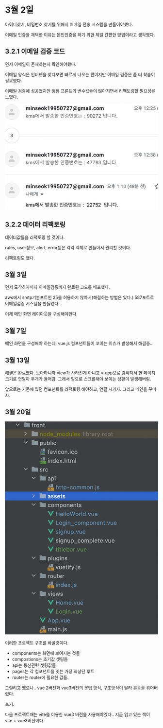 # 3월 2일

아이디찾기, 비밀번호 찾기를 위해서 이메일 전송 시스템을 만들어야했다.

이메일 인증을 채택한 이유는 본인인증을 하기 위한 제일 간편한 방법이라고 생각했다.

## 3.2.1 이메일 검증 코드

먼저 이메일이 존재하는지 확인해야했다.

이메일 양식은 인터넷을 찾다보면 빠르게 나오는 편이지만 이메일 검증은 좀 더 학습이 필요했다.

이메일 검증에 성공했지만 점점 프론트의 변수값들이 많아지면서 리팩토링할 필요성을 느꼈다.

![](img/emailcert.png)  



## 3.2.2 데이터 리팩토링

데이터값들을 리팩토링 할 것이다.

rules, user정보, alert, error등은 각각 객체로 만들어서 관리할 것이다.

리팩토링도 했다.

## 3월 3일

먼저 도착하자마자 이메일검증까지 완료된 코드를 배포했다.

aws에서 smtp기본포트인 25를 허용하지 않아서(해결하는 방법은 있다.) 587포트로 이메일검증 시스템을 만들었다.

이제 메인 화면 레이아웃을 구성해야한다.



## 3월 7일

메인 화면을 구성해야 하는데, vue.js 컴포넌트들이 꼬이는 이슈가 발생해서 해결중..

## 3월 13일

해결은 완료했다. 보아하니까 view가 사라진게 아니고 v-app으로 감싸져서 한 페이지크기로 연달아 두개가 들어감. 그래서 밑으로 스크롤해야 보이는 상황이 발생해버림.

앞으로는 기존에 있던 컴포넌트를 리팩토링 해야하고, 연결 시키자. 그리고 메인을 꾸미자.

## 3월 20일

![](/img/beforeFront.png)  

이러한 프로젝트 구조를 바꿀것이다.

- components는 화면에 보여지는 것들
- compostions는 초기값 셋팅들
- api는 통신관련 셋팅값들
- pages는 각 컴포넌트를 잇는 가장 최상단 루트
- router는 router에 필요한 값들.

그럴려고 했으나.. vue 2버전과 vue3버전의 문법 방식, 구조방식이 달라 혼동을 겪어버렸다.

포기.

다음 프로젝트때는 vite를 이용한 vue3 버전을 사용해야겠다.. 지금 읽고 있는 책이 vite + vue3버전이다.
